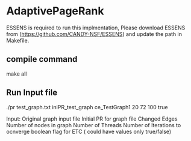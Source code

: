 # AdaptivePageRank

ESSENS is required to run this implmentation, Please download ESSENS from (https://github.com/CANDY-NSF/ESSENS) and update the path in Makefile.

## compile command
make all

## Run Input file

./pr test_graph.txt iniPR_test_graph ce_TestGraph1 20 72 100 true

Input: 
  Original graph input file
  Initial PR for graph file
  Changed Edges
  Number of nodes in graph
  Number of Threads
  Number of Iterations to ocnverge
  boolean flag for ETC ( could have values only true/false)
